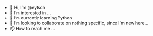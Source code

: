 - 👋 Hi, I’m @eytsch
- 👀 I’m interested in ...
- 🌱 I’m currently learning Python 
- 💞️ I’m looking to collaborate on nothing specific, since I'm new here...
- 📫 How to reach me ...

<!---
eytsch/eytsch is a ✨ special ✨ repository because its `README.md` (this file) appears on your GitHub profile.
You can click the Preview link to take a look at your changes.
--->
